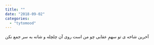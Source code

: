 ```yaml
---
title: ""
date: "2018-09-02"
categories: 
  - "tytomood"
---
```


آخرین شاخه ی تو سهمِ عقابی چو من است روی آن چلچله و شانه به سر جمع نکن

